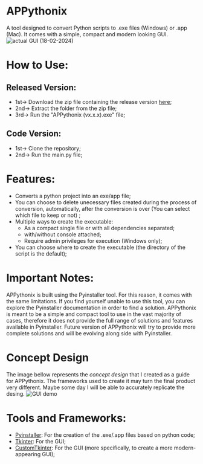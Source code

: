 # APPythonix
A tool designed to convert Python scripts to .exe files (Windows) or .app (Mac). It comes with a simple, compact and modern looking GUI. 
![actual GUI (18-02-2024)](https://github.com/RaffaeleFiorillo/APPythonix/assets/75253335/33773cbb-217b-4cda-ab61-f004e0e713d6)

# How to Use:
## Released Version:
- 1st-> Download the zip file containing the release version [here](https://github.com/RaffaeleFiorillo/APPythonix/releases/download/APPythonix(v1.0)/APPythonix.v1.0.zip);
- 2nd-> Extract the folder from the zip file;
- 3rd-> Run the "APPythonix (vx.x.x).exe" file;
## Code Version:
- 1st-> Clone the repository;
- 2nd-> Run the main.py file;

# Features:
 - Converts a python project into an exe/app file;
 - You can choose to delete unecessary files created during the process of conversion, automatically, after the conversion is over (You can select which file to keep or not) ;
 - Multiple ways to create the executable:
     - As a compact single file or with all dependencies separated;
     - with/without console attached;
     - Require admin privileges for execution (Windows only);
 - You can choose where to create the executable (the directory of the script is the default);

# Important Notes:
APPythonix is built using the Pyinstaller tool. For this reason, it comes with the same limitations. If you find yourself unable to use this tool, you can explore the Pyinstaller documentation in order to find a solution.
APPythonix is meant to be a simple and compact tool to use in the vast majority of cases, therefore it does not provide the full range of solutions and features available in Pyinstaller.  Future version of APPythonix will try to provide more complete solutions and will be evolving along side with Pyinstaller.

# Concept Design
The image bellow represents the *concept design* that I created as a guide for APPythonix. The frameworks used to create it may turn the final product very different. Maybe some day I will be able to accurately replicate the desing.
![GUI demo](https://github.com/RaffaeleFiorillo/APPythonix/assets/75253335/d59a921e-c893-4d96-a19f-f53f9d1a5e48)

# Tools and Frameworks:
 - [Pyinstaller](https://github.com/pyinstaller/pyinstaller): For the creation of the .exe/.app files based on python code;
 - [Tkinter](https://github.com/topics/tkinter-python): For the GUI;
 - [CustomTkinter](https://github.com/TomSchimansky/CustomTkinter): For the GUI (more specifically, to create a more modern-appearing GUI);
